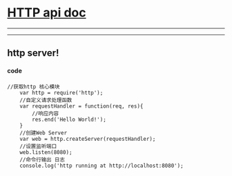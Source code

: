 # [HTTP api doc](https://nodejs.org/dist/latest-v5.x/docs/api/http.html)

***
***

## http server!

#### code
    //获取http 核心模块
		var http = require('http');
		//自定义请求处理函数
		var requestHandler = function(req, res){
			//响应内容
			res.end('Hello World!');
		}
		//创建Web Server
		var web = http.createServer(requestHandler);
		//设置监听端口
		web.listen(8080);
		//命令行输出 日志
		console.log('http running at http://localhost:8080');
    

